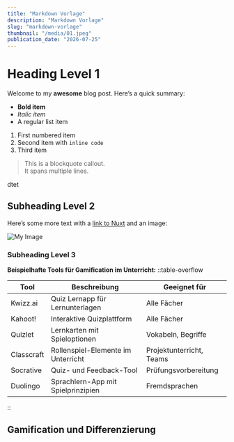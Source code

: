 ```yaml
---
title: "Markdown Vorlage"
description: "Markdown Vorlage"
slug: "markdown-vorlage"
thumbnail: "/media/01.jpeg"
publication_date: "2026-07-25"
---
```


# Heading Level 1

Welcome to my **awesome** blog post. Here’s a quick summary:

- **Bold item**
- _Italic item_
- A regular list item

1. First numbered item
2. Second item with `inline code`
3. Third item

> This is a blockquote callout.  
> It spans multiple lines.

<aside>
dtet
</aside>

## Subheading Level 2

Here’s some more text with a [link to Nuxt](https://nuxt.com) and an image:

![My Image](/media/01.jpeg)

### Subheading Level 3

**Beispielhafte Tools für Gamification im Unterricht:**
::table-overflow

| Tool       | Beschreibung                       | Geeignet für             |
| ---------- | ---------------------------------- | ------------------------ |
| Kwizz.ai   | Quiz Lernapp für Lernunterlagen    | Alle Fächer              |
| Kahoot!    | Interaktive Quizplattform          | Alle Fächer              |
| Quizlet    | Lernkarten mit Spieloptionen       | Vokabeln, Begriffe       |
| Classcraft | Rollenspiel-Elemente im Unterricht | Projektunterricht, Teams |
| Socrative  | Quiz- und Feedback-Tool            | Prüfungsvorbereitung     |
| Duolingo   | Sprachlern-App mit Spielprinzipien | Fremdsprachen            |

::

## Gamification und Differenzierung
